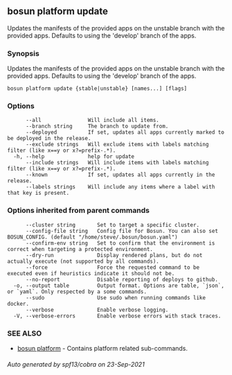 ## bosun platform update

Updates the manifests of the provided apps on the unstable branch with the provided apps. Defaults to using the 'develop' branch of the apps.

### Synopsis

Updates the manifests of the provided apps on the unstable branch with the provided apps. Defaults to using the 'develop' branch of the apps.

```
bosun platform update {stable|unstable} [names...] [flags]
```

### Options

```
      --all               Will include all items.
      --branch string     The branch to update from.
      --deployed          If set, updates all apps currently marked to be deployed in the release.
      --exclude strings   Will exclude items with labels matching filter (like x==y or x?=prefix-.*).
  -h, --help              help for update
      --include strings   Will include items with labels matching filter (like x==y or x?=prefix-.*).
      --known             If set, updates all apps currently in the release.
      --labels strings    Will include any items where a label with that key is present.
```

### Options inherited from parent commands

```
      --cluster string       Set to target a specific cluster.
      --config-file string   Config file for Bosun. You can also set BOSUN_CONFIG. (default "/home/steve/.bosun/bosun.yaml")
      --confirm-env string   Set to confirm that the environment is correct when targeting a protected environment.
      --dry-run              Display rendered plans, but do not actually execute (not supported by all commands).
      --force                Force the requested command to be executed even if heuristics indicate it should not be.
      --no-report            Disable reporting of deploys to github.
  -o, --output table         Output format. Options are table, `json`, or `yaml`. Only respected by a some commands.
      --sudo                 Use sudo when running commands like docker.
      --verbose              Enable verbose logging.
  -V, --verbose-errors       Enable verbose errors with stack traces.
```

### SEE ALSO

* [bosun platform](bosun_platform.md)	 - Contains platform related sub-commands.

###### Auto generated by spf13/cobra on 23-Sep-2021
